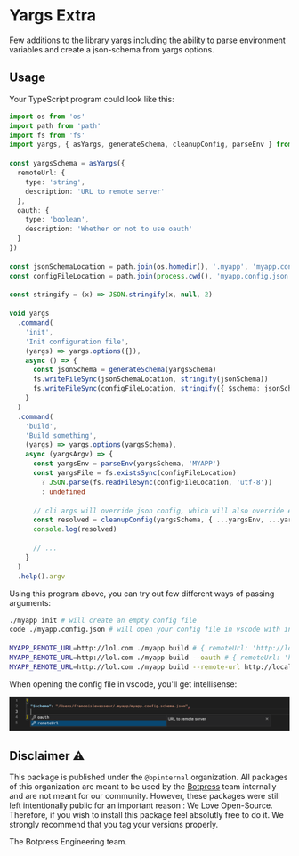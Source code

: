 # Yargs Extra

Few additions to the library [yargs](https://github.com/yargs/yargs) including the ability to parse environment variables and create a json-schema from yargs options.

## Usage

Your TypeScript program could look like this:

```ts
import os from 'os'
import path from 'path'
import fs from 'fs'
import yargs, { asYargs, generateSchema, cleanupConfig, parseEnv } from '@bpinternal/yargs-extra'

const yargsSchema = asYargs({
  remoteUrl: {
    type: 'string',
    description: 'URL to remote server'
  },
  oauth: {
    type: 'boolean',
    description: 'Whether or not to use oauth'
  }
})

const jsonSchemaLocation = path.join(os.homedir(), '.myapp', 'myapp.config.schema.json')
const configFileLocation = path.join(process.cwd(), 'myapp.config.json')

const stringify = (x) => JSON.stringify(x, null, 2)

void yargs
  .command(
    'init',
    'Init configuration file',
    (yargs) => yargs.options({}),
    async () => {
      const jsonSchema = generateSchema(yargsSchema)
      fs.writeFileSync(jsonSchemaLocation, stringify(jsonSchema))
      fs.writeFileSync(configFileLocation, stringify({ $schema: jsonSchemaLocation }))
    }
  )
  .command(
    'build',
    'Build something',
    (yargs) => yargs.options(yargsSchema),
    async (yargsArgv) => {
      const yargsEnv = parseEnv(yargsSchema, 'MYAPP')
      const yargsFile = fs.existsSync(configFileLocation)
        ? JSON.parse(fs.readFileSync(configFileLocation, 'utf-8'))
        : undefined

      // cli args will override json config, which will also override env variables
      const resolved = cleanupConfig(yargsSchema, { ...yargsEnv, ...yargsFile, ...yargsArgv })
      console.log(resolved)

      // ...
    }
  )
  .help().argv
```

Using this program above, you can try out few different ways of passing arguments:

```bash
./myapp init # will create an empty config file
code ./myapp.config.json # will open your config file in vscode with intellisense

MYAPP_REMOTE_URL=http://lol.com ./myapp build # { remoteUrl: 'http://lol.com' }
MYAPP_REMOTE_URL=http://lol.com ./myapp build --oauth # { remoteUrl: 'http://lol.com', oauth: true }
MYAPP_REMOTE_URL=http://lol.com ./myapp build --remote-url http://localhost:3100 # { remoteUrl: 'http://localhost:3100' }
```

When opening the config file in vscode, you'll get intellisense:

![config file](./readme.png)

## Disclaimer ⚠️

This package is published under the `@bpinternal` organization. All packages of this organization are meant to be used by the [Botpress](https://github.com/botpress/botpress) team internally and are not meant for our community. However, these packages were still left intentionally public for an important reason : We Love Open-Source. Therefore, if you wish to install this package feel absolutly free to do it. We strongly recommend that you tag your versions properly.

The Botpress Engineering team.
